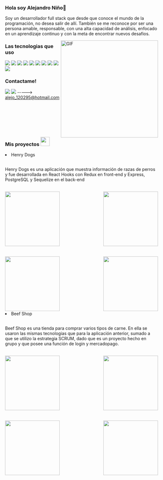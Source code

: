 ### Hola soy Alejandro Niño👋
<div>
<p>Soy un desarrollador full stack que desde que conoce el mundo de la programación, no desea salir de allí. También se me reconoce por ser una persona amable, responsable, con una alta capacidad de análisis, enfocado en un aprendizaje continuo y con la meta de encontrar nuevos desafios. </p>

<img align="right" alt="GIF" height="320px" src="https://i.pinimg.com/originals/e4/26/70/e426702edf874b181aced1e2fa5c6cde.gif" />

### Las tecnologias que uso

<a src="https://www.javascript.com/"><img src="https://img.icons8.com/color/48/000000/javascript.png"/></a>
<a src="https://reactjs.org/"><img src="https://img.icons8.com/color/48/000000/react-native.png"/></a>
<a src="https://es.redux.js.org/"><img src="https://img.icons8.com/color/48/000000/redux.png"/></a>
<a src="https://nodejs.org/"><img src="https://img.icons8.com/color/48/000000/nodejs.png"/></a>
<a src="https://www.postgresql.org/"><img src="https://img.icons8.com/color/48/000000/postgresql.png"/></a>
<a src="https://git-scm.com/"><img src="https://img.icons8.com/color/48/000000/git.png"/></a>
<a src="https://visualstudio.microsoft.com/"><img src="https://img.icons8.com/color/48/000000/visual-studio.png"/></a>
<a src="https://www.npmjs.com/"><img src="https://img.icons8.com/color/48/000000/npm.png"/></a>
<a src="https://getbootstrap.com/"><img src="https://img.icons8.com/color/48/000000/bootstrap.png"/></a>
<a src="https://github.com/"><img src="https://img.icons8.com/color/48/000000/github--v1.png"/></a>

### Contactame!
<a src="https://www.linkedin.com/in/david-alejandro-nino/"><img src="https://img.icons8.com/color/48/000000/linkedin.png"/></a>
<a src="https://www.linkedin.com/in/david-alejandro-nino/"><img src="https://img.icons8.com/color/48/000000/microsoft-outlook.png"/></a>
-----> alejo_120295@hotmail.com

</br>
</br>  
</br>  
</br>  
</br>  
  
### Mis proyectos <img src="https://github.com/TheDudeThatCode/TheDudeThatCode/blob/master/Assets/Mario_Hello_Big.gif" width="30px">

<li> Henry Dogs </li>
</br>
<p> Henry Dogs es una aplicación que muestra información de razas de perros y fue desarrollada en React Hooks con Redux en front-end y Express, PostgreSQL y Sequelize en el back-end </p>

</br>  

<img src="https://user-images.githubusercontent.com/90222547/160092288-6c1ac6b9-d555-4e04-b90e-eaf27845c22e.png" height="180px" />

<img align="right" src="https://user-images.githubusercontent.com/90222547/160090283-1de65077-0b09-4a82-951a-c8a72c9dfbe3.png" height="180px" />

</br>  
</br>
</br>

<img src="https://user-images.githubusercontent.com/90222547/160091290-fe96568d-96e1-4d2e-9d0f-b655142cf473.png" height="180px" />

<img align="right" src="https://user-images.githubusercontent.com/90222547/160091071-3552d68a-dcb7-4693-ad78-5b2c501195ec.png" height="180px" />
</br> 
<li> Beef Shop </li>
</br>
<p> Beef Shop es una tienda para comprar varios tipos de carne. En ella se usaron las mismas tecnologias que para la aplicación anterior, sumado a que se utilizo la estrategia SCRUM, dado que es un proyecto hecho en grupo y que posee una función de login y mercadopago. </p>

</br>  

<img src="https://user-images.githubusercontent.com/90222547/160094267-10238677-8aca-401d-b652-97827358e3ed.png" height="180px" />

<img align="right" src="https://user-images.githubusercontent.com/90222547/160094293-8922ef89-116b-4c49-ba6c-67aa0e718e27.png" height="180px" />

</br>  
</br>
</br>

<img src="https://user-images.githubusercontent.com/90222547/160094313-f54d416a-7d0c-403e-9a32-3ce9950159c6.png" height="180px" />

<img align="right" src="https://user-images.githubusercontent.com/90222547/160094341-fb828c70-7bc9-4de7-9880-041cf5ac74e0.png" height="180px" />

<!--
**Alejo-Nino95/Alejo-Nino95** is a ✨ _special_ ✨ repository because its `README.md` (this file) appears on your GitHub profile.

Here are some ideas to get you started:

- 🔭 I’m currently working on ...
- 🌱 I’m currently learning ...
- 👯 I’m looking to collaborate on ...
- 🤔 I’m looking for help with ...
- 💬 Ask me about ...
- 📫 How to reach me: ...
- 😄 Pronouns: ...
- ⚡ Fun fact: ...
-->
